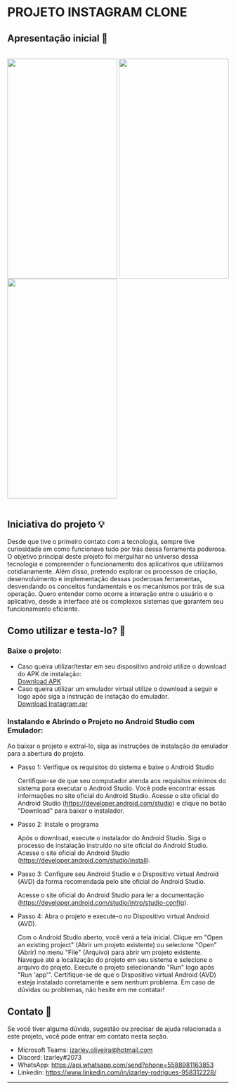 # PROJETO INSTAGRAM CLONE

## Apresentação inicial 📱
<br>
<img align="center" height="500" width="250" src="https://github.com/devizarley/Projects-Mobile/assets/96016937/d89f81fd-9100-497e-abbb-68ea61aa069e" />
<img align="center" height="500" width="250" src="https://github.com/devizarley/Projects-Mobile/assets/96016937/09177c33-768b-4294-9984-9b3f58c17e46" />
<img align="center" height="500" width="250" src="https://github.com/devizarley/Projects-Mobile/assets/96016937/54b44ce1-17ee-4a70-9b1d-ebefb5d751d2" />
<br><br>

## Iniciativa do projeto 💡

Desde que tive o primeiro contato com a tecnologia, sempre tive curiosidade em como funcionava tudo por trás dessa ferramenta poderosa. O objetivo principal deste projeto foi mergulhar no universo dessa tecnologia e compreender o funcionamento dos aplicativos que utilizamos cotidianamente. Além disso, pretendo explorar os processos de criação, desenvolvimento e implementação dessas poderosas ferramentas, desvendando os conceitos fundamentais e os mecanismos por trás de sua operação. Quero entender como ocorre a interação entre o usuário e o aplicativo, desde a interface até os complexos sistemas que garantem seu funcionamento eficiente.

## Como utilizar e testa-lo? 🤔

   ### Baixe o projeto:
   * Caso queira utilizar/testar em seu dispositivo android utilize o download do APK de instalação:<br>
      [Download APK](https://drive.google.com/file/d/1cNxIxviqqaeyX5Q_6vGwbEiloXX1Lu8x/view?usp=sharing)
   * Caso queira utilizar um emulador virtual utilize o download a seguir e logo após siga a instrução de instação do emulador.<br>
      [Download Instagram.rar](https://drive.google.com/file/d/11xiHrvs7Mqe0NLgkOfFIuJtSY8nK944B/view?usp=sharing)

   ### Instalando e Abrindo o Projeto no Android Studio com Emulador:
   Ao baixar o projeto e extraí-lo, siga as instruções de instalação do emulador para a abertura do projeto.

  * Passo 1: Verifique os requisitos do sistema e baixe o Android Studio

    Certifique-se de que seu computador atenda aos requisitos mínimos do sistema para executar o Android Studio. Você pode encontrar essas informações no site oficial do Android Studio. Acesse o site oficial do Android Studio (https://developer.android.com/studio) e clique no botão "Download" para baixar o instalador.

  * Passo 2: Instale o programa

    Após o download, execute o instalador do Android Studio. Siga o processo de instalação instruído no site oficial do Android Studio. Acesse o site oficial do Android Studio (https://developer.android.com/studio/install).

  * Passo 3: Configure seu Android Studio e o Dispositivo virtual Android (AVD) da forma recomendada pelo site oficial do Android Studio.

    Acesse o site oficial do Android Studio para ler a documentação (https://developer.android.com/studio/intro/studio-config).

  * Passo 4: Abra o projeto e execute-o no Dispositivo virtual Android (AVD).

    Com o Android Studio aberto, você verá a tela inicial. Clique em "Open an existing project" (Abrir um projeto existente) ou selecione "Open" (Abrir) no menu "File" (Arquivo) para abrir um projeto existente. Navegue até a localização do projeto em seu sistema e selecione o arquivo do projeto. Execute o projeto selecionando "Run" logo após "Run 'app'". Certifique-se de que o Dispositivo virtual Android (AVD) esteja instalado corretamente e sem nenhum problema. Em caso de dúvidas ou problemas, não hesite em me contatar!

## Contato 💭

Se você tiver alguma dúvida, sugestão ou precisar de ajuda relacionada a este projeto, você pode entrar em contato nesta seção.

* Microsoft Teams: [izarley.oliveira@hotmail.com](https://teams.live.com/l/invite/FAA-mtkaaMnD6zXiAI)
* Discord: Izarley#2073
* WhatsApp: https://api.whatsapp.com/send?phone=5588981163853
* Linkedin: https://www.linkedin.com/in/izarley-rodrigues-958312228/

---
